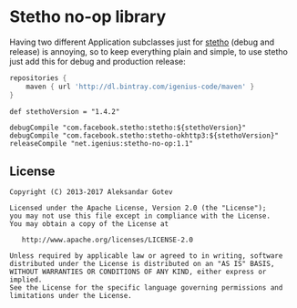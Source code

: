 # Stetho no-op library
Having two different Application subclasses just for [stetho](http://facebook.github.io/stetho/) (debug and release) is annoying, so to keep everything plain and simple, to use stetho just add this for debug and production release:

```groovy
repositories {
    maven { url 'http://dl.bintray.com/igenius-code/maven' }
}
```

```
def stethoVersion = "1.4.2"

debugCompile "com.facebook.stetho:stetho:${stethoVersion}"
debugCompile "com.facebook.stetho:stetho-okhttp3:${stethoVersion}"
releaseCompile "net.igenius:stetho-no-op:1.1"
```

## License <a name="license"></a>

    Copyright (C) 2013-2017 Aleksandar Gotev

    Licensed under the Apache License, Version 2.0 (the "License");
    you may not use this file except in compliance with the License.
    You may obtain a copy of the License at

       http://www.apache.org/licenses/LICENSE-2.0

    Unless required by applicable law or agreed to in writing, software
    distributed under the License is distributed on an "AS IS" BASIS,
    WITHOUT WARRANTIES OR CONDITIONS OF ANY KIND, either express or implied.
    See the License for the specific language governing permissions and
    limitations under the License.

